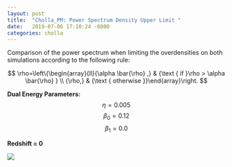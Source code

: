 ```yaml
---
layout: post
title:  "Cholla_PM: Power Spectrum Density Upper Limit "
date:   2019-07-06 17:10:24 -0800
categories: cholla
---
```



Comparison of the power spectrum when limiting the overdensities on both simulations according to the following rule:

$$
\rho=\left\{\begin{array}{ll}{\alpha \bar{\rho} ,} & {\text { if }\rho > \alpha \bar{\rho} } \\ {\rho,} & {\text { otherwise }}\end{array}\right.
$$




**Dual Energy Parameters:** $$\eta=0.005$$    $$\beta_0 = 0.12$$     $$\beta_1 = 0.0$$


**Redshift = 0**

 <img src="{{ site.url }}assets/images/ps_0.005_cooling_uv_PPMC_HLLC_SIMPLE_eta0.005_beta0.120_0.000_densLimit.png">

